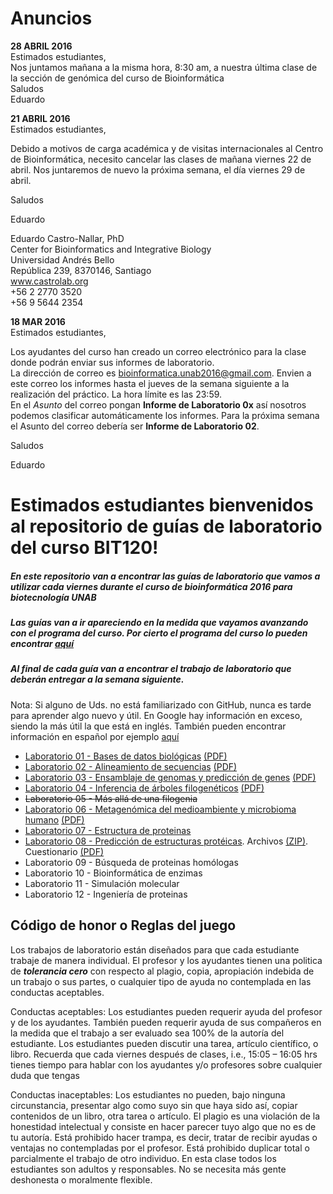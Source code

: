 # Anuncios
**28 ABRIL 2016**  
Estimados estudiantes,  
Nos juntamos mañana a la misma hora, 8:30 am, a nuestra última clase de la sección de genómica del curso de Bioinformática  
Saludos  
Eduardo  

**21 ABRIL 2016**  
Estimados estudiantes,  

Debido a motivos de carga académica y de visitas internacionales al Centro de Bioinformática, necesito cancelar las clases de mañana viernes 22 de abril. Nos juntaremos de nuevo la próxima semana, el día viernes 29 de abril.  

Saludos  

Eduardo  

Eduardo Castro-Nallar, PhD  
Center for Bioinformatics and Integrative Biology  
Universidad Andrés Bello  
República 239, 8370146, Santiago  
www.castrolab.org  
+56 2 2770 3520  
+56 9 5644 2354  

**18 MAR 2016**  
Estimados estudiantes,

Los ayudantes del curso han creado un correo electrónico para la clase donde podrán enviar sus informes de laboratorio.  
La dirección de correo es <bioinformatica.unab2016@gmail.com>. Envien a este correo los informes hasta el jueves de la semana siguiente a la realización del práctico. La hora límite es las 23:59.  
En el *Asunto* del correo pongan **Informe de Laboratorio 0x** así nosotros podemos clasificar automáticamente los informes. Para la próxima semana el Asunto del correo debería ser **Informe de Laboratorio 02**.

Saludos

Eduardo

# Estimados estudiantes bienvenidos al repositorio de guías de laboratorio del curso BIT120!

##### En este repositorio van a encontrar las guías de laboratorio que vamos a utilizar cada viernes durante el curso de bioinformática 2016 para biotecnología UNAB  
##### Las guías van a ir apareciendo en la medida que vayamos avanzando con el programa del curso. Por cierto el programa del curso lo pueden encontrar [aquí](https://github.com/bioinf-biotec/labs_bioinf/raw/master/Bioinformatica_2016_final.pdf)  
##### Al final de cada guía van a encontrar el trabajo de laboratorio que deberán entregar a la semana siguiente.

Nota: Si alguno de Uds. no está familiarizado con GitHub, nunca es tarde para aprender algo nuevo y útil. En Google hay información en exceso, siendo la más útil la que está en inglés. También pueden encontrar información en español por ejemplo [aquí](http://conociendogithub.readthedocs.org/en/latest/data/dinamica-de-uso/)  

- [Laboratorio 01 - Bases de datos biológicas](https://github.com/bioinf-biotec/labs_bioinf/blob/master/lab01.md) [(PDF)](https://github.com/bioinf-biotec/labs_bioinf/raw/master/lab_01_bioinf_biotec.pdf)
- [Laboratorio 02 - Alineamiento de secuencias](https://github.com/bioinf-biotec/labs_bioinf/blob/master/lab02.md) [(PDF)](https://github.com/bioinf-biotec/labs_bioinf/raw/master/lab_02_bioinf_biotec.pdf)
- [Laboratorio 03 - Ensamblaje de genomas y predicción de genes](https://github.com/bioinf-biotec/labs_bioinf/blob/master/lab_03_bioinf_biotec.md) [(PDF)](https://github.com/bioinf-biotec/labs_bioinf/raw/master/lab_03_bioinf_biotec.pdf)
- [Laboratorio 04 - Inferencia de árboles filogenéticos](https://github.com/bioinf-biotec/labs_bioinf/blob/master/lab_04_bioinf_biotec.md) [(PDF)](https://github.com/bioinf-biotec/labs_bioinf/raw/master/lab_04_bioinf_biotec.pdf)
- ~~Laboratorio 05 - Más allá de una filogenia~~
- [Laboratorio 06 - Metagenómica del medioambiente y microbioma humano](https://github.com/bioinf-biotec/labs_bioinf/blob/master/lab_05_bioinf_biotec.md) [(PDF)](https://github.com/bioinf-biotec/labs_bioinf/raw/master/lab_05_bioinf_biotec.pdf)
- [Laboratorio 07 - Estructura de proteinas](https://github.com/bioinf-biotec/labs_bioinf/raw/master/lab_07_bioinf_biotec.pdf)
- [Laboratorio 08 - Predicción de estructuras protéicas](https://github.com/bioinf-biotec/labs_bioinf/raw/master/lab_08_bioinf_biotec.pdf). Archivos [(ZIP)](https://github.com/bioinf-biotec/labs_bioinf/raw/master/archivos_lab8.zip). Cuestionario [(PDF)](https://github.com/bioinf-biotec/labs_bioinf/raw/master/lab_08_bioinf_biotec_cuestionario.pdf)
- Laboratorio 09 - Búsqueda de proteinas homólogas
- Laboratorio 10 - Bioinformática de enzimas
- Laboratorio 11 - Simulación molecular
- Laboratorio 12 - Ingeniería de proteinas


## Código de honor o Reglas del juego

Los trabajos de laboratorio están diseñados para que cada estudiante trabaje de manera individual. El profesor y los ayudantes tienen una politica de ***tolerancia cero*** con respecto al plagio, copia, apropiación indebida de un trabajo o sus partes, o cualquier tipo de ayuda no contemplada en las conductas aceptables.

Conductas aceptables: Los estudiantes pueden requerir ayuda del profesor y de los ayudantes. También pueden requerir ayuda de sus compañeros en la medida que el trabajo a ser evaluado sea 100% de la autoría del estudiante. Los estudiantes pueden discutir una tarea, artículo científico, o libro. Recuerda que cada viernes después de clases, i.e., 15:05 – 16:05 hrs tienes tiempo para hablar con los ayudantes y/o profesores sobre cualquier duda que tengas

Conductas inaceptables: Los estudiantes no pueden, bajo ninguna circunstancia, presentar algo como suyo sin que haya sido así, copiar contenidos de un libro, otra tarea o artículo. El plagio es una violación de la honestidad intelectual y consiste en hacer parecer tuyo algo que no es de tu autoría. Está prohibido hacer trampa, es decir, tratar de recibir ayudas o ventajas no contempladas por el profesor. Está prohibido duplicar total o parcialmente el trabajo de otro individuo. En esta clase todos los estudiantes son adultos y responsables. No se necesita más gente deshonesta o moralmente flexible.

